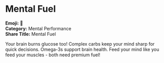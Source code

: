 # Mental Fuel

**Emoji:** 🧠  
**Category:** Mental Performance  
**Share Title:** Mental Fuel

Your brain burns glucose too! Complex carbs keep your mind sharp for quick decisions. Omega-3s support brain health. Feed your mind like you feed your muscles - both need premium fuel!
